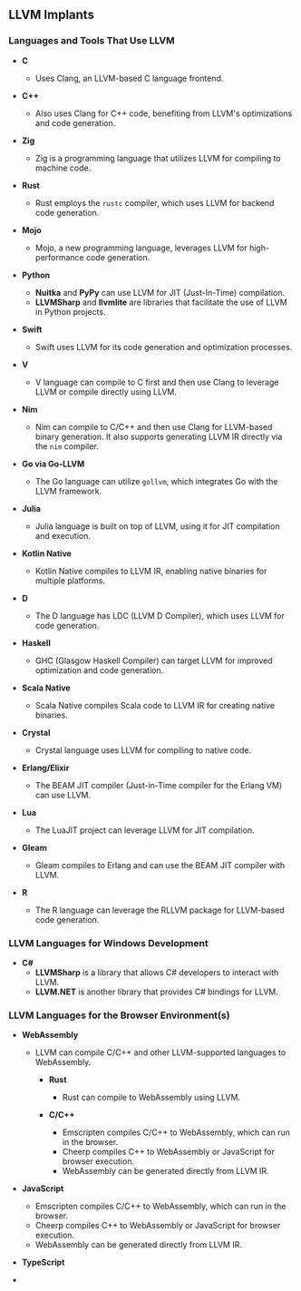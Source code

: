 

## LLVM Implants
### Languages and Tools That Use LLVM

- **C**
  - Uses Clang, an LLVM-based C language frontend.

- **C++**
  - Also uses Clang for C++ code, benefiting from LLVM's optimizations and code generation.

- **Zig**
  - Zig is a programming language that utilizes LLVM for compiling to machine code.

- **Rust**
  - Rust employs the `rustc` compiler, which uses LLVM for backend code generation.

- **Mojo**
  - Mojo, a new programming language, leverages LLVM for high-performance code generation.

- **Python**
  - **Nuitka** and **PyPy** can use LLVM for JIT (Just-In-Time) compilation.
  - **LLVMSharp** and **llvmlite** are libraries that facilitate the use of LLVM in Python projects.

- **Swift**
  - Swift uses LLVM for its code generation and optimization processes.

- **V**
  - V language can compile to C first and then use Clang to leverage LLVM or compile directly using LLVM.

- **Nim**
  - Nim can compile to C/C++ and then use Clang for LLVM-based binary generation. It also supports generating LLVM IR directly via the `nim` compiler.

- **Go via Go-LLVM**
  - The Go language can utilize `gollvm`, which integrates Go with the LLVM framework.

- **Julia**
  - Julia language is built on top of LLVM, using it for JIT compilation and execution.

- **Kotlin Native**
  - Kotlin Native compiles to LLVM IR, enabling native binaries for multiple platforms.

- **D**
  - The D language has LDC (LLVM D Compiler), which uses LLVM for code generation.

- **Haskell**
  - GHC (Glasgow Haskell Compiler) can target LLVM for improved optimization and code generation.

- **Scala Native**
  - Scala Native compiles Scala code to LLVM IR for creating native binaries.

- **Crystal**
  - Crystal language uses LLVM for compiling to native code.

- **Erlang/Elixir**
  - The BEAM JIT compiler (Just-in-Time compiler for the Erlang VM) can use LLVM.

- **Lua**
  - The LuaJIT project can leverage LLVM for JIT compilation.
  
- **Gleam**
  - Gleam compiles to Erlang and can use the BEAM JIT compiler with LLVM.

- **R**
  - The R language can leverage the RLLVM package for LLVM-based code generation.

### LLVM Languages for Windows Development

- **C#**
  - **LLVMSharp** is a library that allows C# developers to interact with LLVM.
  - **LLVM.NET** is another library that provides C# bindings for LLVM.

### LLVM Languages for the Browser Environment(s)


- **WebAssembly**
  - LLVM can compile C/C++ and other LLVM-supported languages to WebAssembly.

    - **Rust**
      - Rust can compile to WebAssembly using LLVM.

    - **C/C++**
      - Emscripten compiles C/C++ to WebAssembly, which can run in the browser.
      - Cheerp compiles C++ to WebAssembly or JavaScript for browser execution.
      - WebAssembly can be generated directly from LLVM IR.
     
- **JavaScript**
  - Emscripten compiles C/C++ to WebAssembly, which can run in the browser.
  - Cheerp compiles C++ to WebAssembly or JavaScript for browser execution.
  - WebAssembly can be generated directly from LLVM IR.

- **TypeScript**
- 



